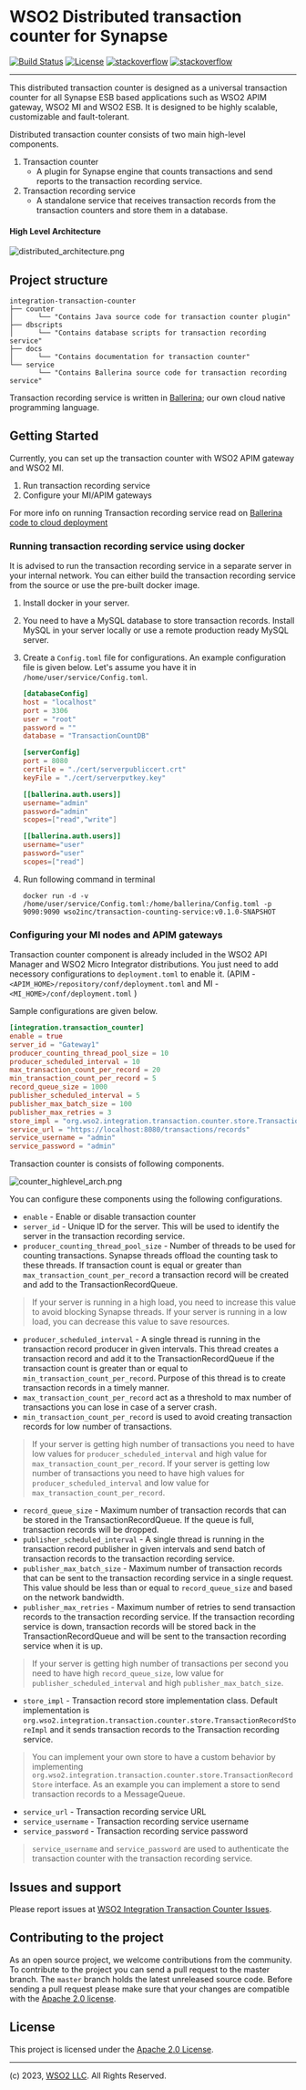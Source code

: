 # WSO2 Distributed transaction counter for Synapse

[![Build Status](https://img.shields.io/jenkins/build?jobUrl=https%3A%2F%2Fwso2.org%2Fjenkins%2Fview%2Fproducts%2Fjob%2Fproducts%2Fjob%2Fproduct-apim%2F)](<To be added>)
[![License](https://img.shields.io/badge/License-Apache%202.0-blue.svg)](https://opensource.org/licenses/Apache-2.0)
[![stackoverflow](https://img.shields.io/badge/stackoverflow-wso2mi-orange)](https://stackoverflow.com/tags/wso2-am/)
[![stackoverflow](https://img.shields.io/badge/stackoverflow-wso2am-orange)](https://stackoverflow.com/tags/wso2-micro-integrator/)

---

This distributed transaction counter is designed as a universal transaction counter for all Synapse ESB based 
applications such as WSO2 APIM gateway, WSO2 MI and WSO2 ESB. It is designed to be highly scalable, customizable and 
fault-tolerant. 

Distributed transaction counter consists of two main high-level components.

1. Transaction counter
   * A plugin for Synapse engine that counts transactions and send reports to the transaction recording service.
2. Transaction recording service
   * A standalone service that receives transaction records from the transaction counters and store them in a database.

#### High Level Architecture
![distributed_architecture.png](docs%2Fdistributed_architecture.png)

## Project structure

```shell
integration-transaction-counter
├── counter
│      └── "Contains Java source code for transaction counter plugin"
├── dbscripts
│      └── "Contains database scripts for transaction recording service"
├── docs
│      └── "Contains documentation for transaction counter"
└── service
       └── "Contains Ballerina source code for transaction recording service"
```
Transaction recording service is written in [Ballerina](https://ballerina.io/); our own cloud native programming language.
## Getting Started
Currently, you can set up the transaction counter with WSO2 APIM gateway and WSO2 MI.
1. Run transaction recording service
2. Configure your MI/APIM gateways

For more info on running Transaction recording service read on 
[Ballerina code to cloud deployment](https://ballerina.io/learn/code-to-cloud-deployment/)

### Running transaction recording service using docker
It is advised to run the transaction recording service in a separate server in your internal network. You can either 
build the transaction recording service from the source or use the pre-built docker image.

   1. Install docker in your server.
   2. You need to have a MySQL database to store transaction records. Install MySQL in your server locally or use a 
      remote production ready MySQL server. 
   3. Create a `Config.toml` file for configurations. An example configuration file is given below. Let's assume you 
      have it in `/home/user/service/Config.toml`.
       
      ```toml
      [databaseConfig]
      host = "localhost"
      port = 3306
      user = "root"
      password = ""
      database = "TransactionCountDB"

      [serverConfig]
      port = 8080
      certFile = "./cert/serverpubliccert.crt"
      keyFile = "./cert/serverpvtkey.key"

      [[ballerina.auth.users]]
      username="admin"
      password="admin"
      scopes=["read","write"]

      [[ballerina.auth.users]]
      username="user"
      password="user"
      scopes=["read"]
      ```
   4. Run following command in terminal
      ```shell
      docker run -d -v /home/user/service/Config.toml:/home/ballerina/Config.toml -p 9090:9090 wso2inc/transaction-counting-service:v0.1.0-SNAPSHOT
      ```
      
### Configuring your MI nodes and APIM gateways
Transaction counter component is already included in the WSO2 API Manager and WSO2 Micro Integrator distributions. You 
just need to add necessory configurations to `deployment.toml` to enable it. (APIM -`<APIM_HOME>/repository/conf/deployment.toml` 
and MI - `<MI_HOME>/conf/deployment.toml` )

Sample configurations are given below.

 ```toml
 [integration.transaction_counter]
 enable = true
 server_id = "Gateway1"
 producer_counting_thread_pool_size = 10
 producer_scheduled_interval = 10
 max_transaction_count_per_record = 20
 min_transaction_count_per_record = 5
 record_queue_size = 1000
 publisher_scheduled_interval = 5
 publisher_max_batch_size = 100
 publisher_max_retries = 3
 store_impl = "org.wso2.integration.transaction.counter.store.TransactionRecordStoreImpl"
 service_url = "https://localhost:8080/transactions/records"
 service_username = "admin"
 service_password = "admin"
 ```
Transaction counter is consists of following components.

![counter_highlevel_arch.png](docs%2Fcounter_highlevel_arch.png)

You can configure these components using the following configurations.

* `enable` - Enable or disable transaction counter
* `server_id` - Unique ID for the server. This will be used to identify the server in the transaction recording service.
* `producer_counting_thread_pool_size` - Number of threads to be used for counting transactions. Synapse threads offload 
the counting task to these threads. If transaction count is equal  or greater than `max_transaction_count_per_record` a transaction
record will be created and add to the TransactionRecordQueue.
> If your server is running in a high load, you need to increase this value to avoid blocking Synapse threads. If your server is running in a low load, you can decrease this value to save resources.

* `producer_scheduled_interval` - A single thread is running in the transaction record producer in given intervals. 
This thread creates a transaction record and add it to the TransactionRecordQueue if the transaction count is greater than
or equal to `min_transaction_count_per_record`. Purpose of this thread is to create transaction records in a timely manner.
* `max_transaction_count_per_record` act as a threshold to max number of transactions you can lose in case of a server crash.
* `min_transaction_count_per_record` is used to avoid creating transaction records for low number of transactions.

> If your server is getting high number of transactions you need to have low values for `producer_scheduled_interval` and high value for `max_transaction_count_per_record`. If your server is getting low number of transactions you need to have high values for `producer_scheduled_interval` and low value for `max_transaction_count_per_record`.

* `record_queue_size` - Maximum number of transaction records that can be stored in the TransactionRecordQueue. If the queue is full, transaction records will be dropped.
* `publisher_scheduled_interval` - A single thread is running in the transaction record publisher in given intervals and send batch of transaction records to the transaction recording service.
* `publisher_max_batch_size` - Maximum number of transaction records that can be sent to the transaction recording service in a single request. This value should be less than or equal to `record_queue_size` and based on the network bandwidth.
* `publisher_max_retries` - Maximum number of retries to send transaction records to the transaction recording service. If the transaction recording service is down, transaction records will be stored back in the TransactionRecordQueue and will be sent to the transaction recording service when it is up.

> If your server is getting high number of transactions per second you need to have high `record_queue_size`, low value for `publisher_scheduled_interval` and high `publisher_max_batch_size`.

* `store_impl` - Transaction record store implementation class. Default implementation is `org.wso2.integration.transaction.counter.store.TransactionRecordStoreImpl` and it sends transaction records to the Transaction recording service.

>You can implement your own store to have a custom behavior by implementing `org.wso2.integration.transaction.counter.store.TransactionRecordStore` interface. As an example you can implement a store to send transaction records to a MessageQueue.

* `service_url` - Transaction recording service URL
* `service_username` - Transaction recording service username
* `service_password` - Transaction recording service password

> `service_username` and `service_password` are used to authenticate the transaction counter with the transaction recording service.

## Issues and support
Please report issues at [WSO2 Integration Transaction Counter Issues](https://github.com/wso2/integration-transaction-counter/issues).

## Contributing to the project

As an open source project, we welcome contributions from the community. To contribute to the project you can send a pull request to the master branch. The `master` branch holds the latest unreleased source code. Before sending a pull request please make sure that your changes are compatible with the [Apache 2.0 license](http://www.apache.org/licenses/LICENSE-2.0).

## License

This project is licensed under the [Apache 2.0 License](http://www.apache.org/licenses/LICENSE-2.0).

---

(c) 2023, [WSO2 LLC](http://www.wso2.org/). All Rights Reserved.


